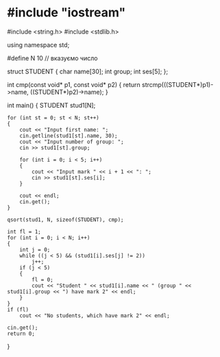 # #include "iostream"
#include <string.h>
#include <stdlib.h>

using namespace std;

#define N 10 // вказуємо число 

struct STUDENT
{
    char name[30];
    int group;
    int ses[5];
};

int cmp(const void* p1, const void* p2)
{
    return strcmp(((STUDENT*)p1)->name, ((STUDENT*)p2)->name);
}

int main()
{
    STUDENT stud1[N];

    for (int st = 0; st < N; st++)
    {
        cout << "Input first name: ";
        cin.getline(stud1[st].name, 30);
        cout << "Input number of group: ";
        cin >> stud1[st].group;

        for (int i = 0; i < 5; i++)
        {
            cout << "Input mark " << i + 1 << ": ";
            cin >> stud1[st].ses[i];
        }

        cout << endl;
        cin.get();
    }

    qsort(stud1, N, sizeof(STUDENT), cmp);

    int fl = 1;
    for (int i = 0; i < N; i++)
    {
        int j = 0;
        while ((j < 5) && (stud1[i].ses[j] != 2))
            j++;
        if (j < 5)
        {
            fl = 0;
            cout << "Student " << stud1[i].name << " (group " << stud1[i].group << ") have mark 2" << endl;
        }
    }
    if (fl)
        cout << "No students, which have mark 2" << endl;

    cin.get();
    return 0;
}
